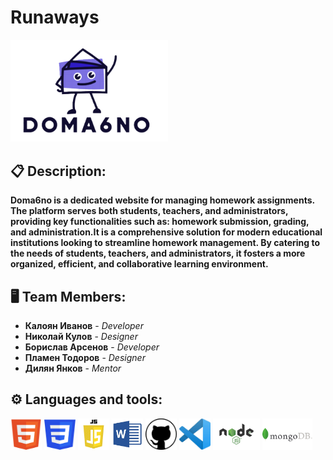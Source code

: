 # Runaways
 <img src="./ReadMe/choveche.png" display="block" margin-left="auto" margin-right="auto" width="50%">

## 📋 Description:
**Doma6no is a dedicated website for managing homework assignments. The platform serves both students, teachers, and administrators, providing key functionalities such as: homework submission, grading, and administration.It is a comprehensive solution for modern educational institutions looking to streamline homework management. By catering to the needs of students, teachers, and administrators, it fosters a more organized, efficient, and collaborative learning environment.**

## 🖥 Team Members:
* **Калоян Иванов** - *Developer* 
* **Николай Кулов** - *Designer* 
* **Борислав Арсенов** - *Developer*
* **Пламен Тодоров** - *Designer* 
* **Дилян Янков** - *Mentor*

## ⚙️ Languages and tools:
<p>  
    <img src="./ReadMe/html.png" width="50px" height="50px"> 
    <img src="./ReadMe/css.png" width="50px" height="50px"> 
    <img src="./ReadMe/javascript.png" width="50px" height="50px">
    <img src="./ReadMe/word.png" width="50px" height="50px">
    <img src="./ReadMe/github.png" width="50px" height="50px">
    <img src="./ReadMe/vscode.png" width="50px" height="50px">
    <img src="./ReadMe/NodeJS.png" width="75px" height="50px">
    <img src="./ReadMe/MongoDB.png" width="80px" height="50px">
